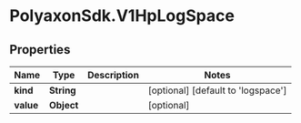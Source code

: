 # PolyaxonSdk.V1HpLogSpace

## Properties

Name | Type | Description | Notes
------------ | ------------- | ------------- | -------------
**kind** | **String** |  | [optional] [default to &#39;logspace&#39;]
**value** | **Object** |  | [optional] 


